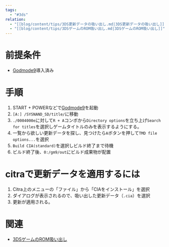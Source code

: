 ```yaml
---
tags:
  - "#3ds"
relation:
  - "[[blog/content/tips/3DS更新データの吸い出し.md|3DS更新データの吸い出し]]"
  - "[[blog/content/tips/3DSゲームのROM吸い出し.md|3DSゲームのROM吸い出し]]"
---
```

# 前提条件
- [Godmode9](../DB/Software/Software_DATA/Godmode9.md)導入済み
# 手順
1. START + POWERなどで[Godmode9](../DB/Software/Software_DATA/Godmode9.md)を起動
2. `[A:] /SYSNAND_SD/title/`に移動
3. `./0004000e`に対して`R + A`コンボから`Directory options`を立ち上げ`Search for titles`を選択しゲームタイトルのみを表示するようにする。
4. 一覧から欲しい更新データを探し、見つけたら`A`ボタンを押して`TMD file options...`を選択
5. `Build CIA(standard)`を選択しビルド終了まで待機
6. ビルド終了後、`0:/gm9/out`にビルド成果物が配置

# citraで更新データを適用するには
1. Citra上のメニューの「ファイル」から「CIAをインストール」を選択
2. ダイアログが表示されるので、吸い出した更新データ（`.cia`）を選択
3. 更新が適用される。

# 関連
- [3DSゲームのROM吸い出し](3DSゲームのROM吸い出し.md)